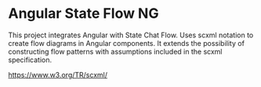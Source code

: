 # Angular State Flow NG
This project integrates Angular with State Chat Flow. Uses scxml notation to create flow diagrams in Angular components. It extends the possibility of constructing flow patterns with assumptions included in the scxml specification.

https://www.w3.org/TR/scxml/
